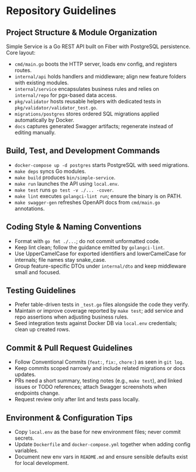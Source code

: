 # Repository Guidelines

## Project Structure & Module Organization
Simple Service is a Go REST API built on Fiber with PostgreSQL persistence. Core layout:
- `cmd/main.go` boots the HTTP server, loads env config, and registers routes.
- `internal/api` holds handlers and middleware; align new feature folders with existing modules.
- `internal/service` encapsulates business rules and relies on `internal/repo` for pgx-based data access.
- `pkg/validator` hosts reusable helpers with dedicated tests in `pkg/validator/validator_test.go`.
- `migrations/postgres` stores ordered SQL migrations applied automatically by Docker.
- `docs` captures generated Swagger artifacts; regenerate instead of editing manually.

## Build, Test, and Development Commands
- `docker-compose up -d postgres` starts PostgreSQL with seed migrations.
- `make deps` syncs Go modules.
- `make build` produces `bin/simple-service`.
- `make run` launches the API using `local.env`.
- `make test` runs `go test -v ./... -cover`.
- `make lint` executes `golangci-lint run`; ensure the binary is on PATH.
- `make swagger-gen` refreshes OpenAPI docs from `cmd/main.go` annotations.

## Coding Style & Naming Conventions
- Format with `go fmt ./...`; do not commit unformatted code.
- Keep lint clean; follow the guidance emitted by `golangci-lint`.
- Use UpperCamelCase for exported identifiers and lowerCamelCase for internals; file names stay snake_case.
- Group feature-specific DTOs under `internal/dto` and keep middleware small and focused.

## Testing Guidelines
- Prefer table-driven tests in `_test.go` files alongside the code they verify.
- Maintain or improve coverage reported by `make test`; add service and repo assertions when adjusting business rules.
- Seed integration tests against Docker DB via `local.env` credentials; clean up created rows.

## Commit & Pull Request Guidelines
- Follow Conventional Commits (`feat:`, `fix:`, `chore:`) as seen in `git log`.
- Keep commits scoped narrowly and include related migrations or docs updates.
- PRs need a short summary, testing notes (e.g., `make test`), and linked issues or TODO references; attach Swagger screenshots when endpoints change.
- Request review only after lint and tests pass locally.

## Environment & Configuration Tips
- Copy `local.env` as the base for new environment files; never commit secrets.
- Update `Dockerfile` and `docker-compose.yml` together when adding config variables.
- Document new env vars in `README.md` and ensure sensible defaults exist for local development.
